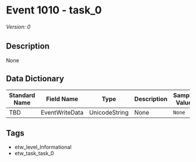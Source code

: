 # Event 1010 - task_0
###### Version: 0

## Description
None

## Data Dictionary
|Standard Name|Field Name|Type|Description|Sample Value|
|---|---|---|---|---|
|TBD|EventWriteData|UnicodeString|None|`None`|

## Tags
* etw_level_Informational
* etw_task_task_0